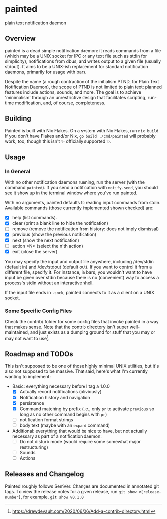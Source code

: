 # painted
plain text notification daemon

## Overview
painted is a dead simple notification daemon: it reads commands from a file
(which may be a UNIX socket for IPC or any text file such as stdin for
simplicity), notifications from dbus, and writes output to a given file (usually
stdout). It aims to be a UNIX-ish replacement for standard notification daemons,
primarily for usage with bars.

Despite the name (a rough contraction of the initialism PTND, for Plain Text
Notification Daemon), the scope of PTND is not limited to plain text: planned
features include actions, sounds, and more. The goal is to achieve 'minimalism'
through an unrestrictive design that facilitates scripting, run-time
modification, and, of course, completeness.

## Building
Painted is built with Nix Flakes. On a system with Nix Flakes, run `nix build`.
If you don't have Flakes and/or Nix, `go build ./cmd/painted` will probably
work, too, though this isn't :sparkles: officially supported :sparkles:.

## Usage

### In General
With no other notification daemons running, run the server (with the command
`painted`). If you send a notification with `notify-send`, you should see it
show up in the terminal window where you've run painted.

With no arguments, painted defaults to reading input commands from stdin.
Available commands (those currently implemented shown checked) are:

- [x] help (list commands).
- [x] clear (print a blank line to hide the notification)
- [ ] remove (remove the notification from history: does not imply dismissal)
- [x] previous (show the previous notification)
- [x] next (show the next notification)
- [ ] action \<N> (select the n\'th action)
- [x] exit (close the server)

You may specify the input and output file anywhere, including /dev/stdin
(default in) and /dev/stdout (default out). If you want to control it from a
different file, specify it. For instance, in bars, you wouldn't want to have
input be given over stdin because there is no (convenient) way to access a
process's stdin without an interactive shell.

If the input file ends in `.sock`, painted connects to it as a client on a UNIX
socket.

### Some Specific Config Files
Check the contrib/ folder for some config files that invoke painted in a way
that makes sense. Note that the contrib directory isn't super well-maintained,
and just exists as a dumping ground for stuff that you may or may not want to
use[^1].

## Roadmap and TODOs
This isn't supposed to be one of those highly minimal UNIX utilities, but it's
also not supposed to be massive. That said, here's what I'm currently wanting to
implement:

- Basic: everything necessary before I tag a 1.0.0
  - [x] Actually record notifications (obviously)
  - [x] Notification history and navigation
  - [x] persistence
  - [x] Command matching by prefix (i.e., only `pr` to activate `previous` so
        long as no other command begins with `pr`)
  - [ ] notification format strings
  - [ ] body text (maybe with an `expand` command)
- Additional: everything that would be nice to have, but not actually necessary
  as part of a notification daemon:
  - [ ] Do not disturb mode (would require some somewhat major restructuring)
  - [ ] Sounds
  - [ ] Actions

[^1]: https://drewdevault.com/2020/06/06/Add-a-contrib-directory.html

## Releases and Changelog
Painted roughly follows SemVer. Changes are documented in annotated git tags. To
view the release notes for a given release, run `git show v[release-number]`,
for example, `git show v0.1.0`.
